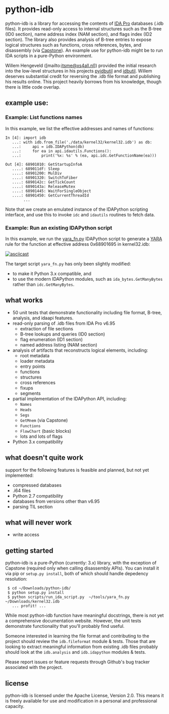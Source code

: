 # python-idb

python-idb is a library for accessing the contents of [IDA Pro](https://www.hex-rays.com/products/ida/) databases (.idb files).
It provides read-only access to internal structures such as the B-tree (ID0 section), name address index (NAM section), and flags index (ID2 section).
The library also provides analysis of B-tree entries to expose logical structures such as functions, cross references, bytes, and disassembly (via [Capstone](http://www.capstone-engine.org/)).
An example use for python-idb might be to run IDA scripts in a pure-Python environment.

Willem Hengeveld ([mailto:itsme@xs4all.nl]) provided the initial research into the low-level structures in his projects [pyidbutil](https://github.com/nlitsme/pyidbutil) and [idbutil](https://github.com/nlitsme/idbutil).
Willem deserves substantial credit for reversing the .idb file format and publishing his results online.
This project heavily borrows from his knowledge, though there is little code overlap.


## example use:

### Example: List functions names

In this example, we list the effective addresses and names of functions:

```
In [4]: import idb
   ...: with idb.from_file('./data/kernel32/kernel32.idb') as db:
   ...:     api = idb.IDAPython(db)
   ...:     for ea in api.idautils.Functions():
   ...:         print('%x: %s' % (ea, api.idc.GetFunctionName(ea)))

Out [4]: 68901010: GetStartupInfoA
   ....: 689011df: Sleep
   ....: 68901200: MulDiv
   ....: 68901320: SwitchToFiber
   ....: 6890142c: GetTickCount
   ....: 6890143a: ReleaseMutex
   ....: 68901445: WaitForSingleObject
   ....: 68901450: GetCurrentThreadId
        ...
```

Note that we create an emulated instance of the IDAPython scripting interface, and use
this to invoke `idc` and `idautils` routines to fetch data.


### Example: Run an existing IDAPython script

In this example, we run the [yara_fn.py](https://gist.github.com/williballenthin/3abc9577bede0aeef25526b201732246) IDAPython script to generate a [YARA](https://virustotal.github.io/yara/) rule for the function at effective address 0x68901695 in kernel32.idb:

[![asciicast](https://asciinema.org/a/14.png)](https://asciinema.org/a/14?theme=monokai)

The target script `yara_fn.py` has only been slightly modified:
  - to make it Python 3.x compatible, and
  - to use the modern IDAPython modules, such as `ida_bytes.GetManyBytes` rather than `idc.GetManyBytes`.


## what works

  - 50 unit tests that demonstrate functionality including file format, B-tree, analysis, and idaapi features.
  - read-only parsing of .idb files from IDA Pro v6.95
    - extraction of file sections
    - B-tree lookups and queries (ID0 section)
    - flag enumeration (ID1 section)
    - named address listing (NAM section)
  - analysis of artifacts that reconstructs logical elements, including:
    - root metadata
    - loader metadata
    - entry points
    - functions
    - structures
    - cross references
    - fixups
    - segments
  - partial implementation of the IDAPython API, including:
    - `Names`
    - `Heads`
    - `Segs`
    - `GetMnem` (via Capstone)
    - `Functions`
    - `FlowChart` (basic blocks)
    - lots and lots of flags
  - Python 3.x compatibility


## what doesn't quite work

support for the following features is feasible and planned, but not yet implemented:

  - compressed databases
  - .i64 files
  - Python 2.7 compatibility
  - databases from versions other than v6.95
  - parsing TIL section


## what will never work

  - write access


## getting started

python-idb is a pure-Python (currently: 3.x) library, with the exception of Capstone (required only when calling disassembly APIs).
You can install it via pip or `setup.py install`, both of which should handle depedency resolution:

```
 $ cd ~/Downloads/python-idb/
 $ python setup.py install
 $ python scripts/run_ida_script.py  ~/tools/yara_fn.py  ~/Downloads/kernel32.idb
   ... profit! ...
```

While most python-idb function have meaningful docstrings, there is not yet a comprehensive documentation website.
However, the unit tests demonstrate functionality that you'll probably find useful.

Someone interested in learning the file format and contributing to the project should review the `idb.fileformat` module & tests.
Those that are looking to extract meaningful information from existing .idb files probably should look at the `idb.analysis` and `idb.idapython` modules & tests.

Please report issues or feature requests through Github's bug tracker associated with the project.


## license

python-idb is licensed under the Apache License, Version 2.0.
This means it is freely available for use and modification in a personal and professional capacity.